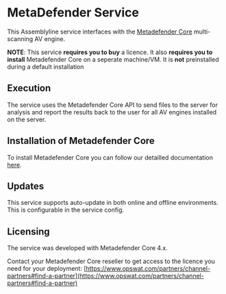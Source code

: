 # MetaDefender Service

This Assemblyline service interfaces with the [Metadefender Core](https://www.opswat.com/metadefender-core) multi-scanning AV engine.

**NOTE**: This service **requires you to buy** a licence. It also **requires you to install** Metadefender Core on a seperate machine/VM. It is **not** preinstalled during a default installation

## Execution

The service uses the Metadefender Core API to send files to the server for analysis and report the results back to the user for all AV engines installed on the server.

## Installation of Metadefender Core

To install Metadefender Core you can follow our detailled documentation [here](mdcore_install/install_notes.md).

## Updates

This service supports auto-update in both online and offline environments. This is configurable in the service config.

## Licensing

The service was developed with Metadefender Core 4.x.

Contact your Metadefender Core reseller to get access to the licence you need for your deployment: [https://www.opswat.com/partners/channel-partners#find-a-partner](https://www.opswat.com/partners/channel-partners#find-a-partner)